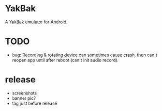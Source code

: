 YakBak
======

A YakBak emulator for Android.

# TODO
- bug: Recording & rotating device can sometimes cause crash, then can't
       reopen app until after reboot (can't init audio record).
# release
- screenshots
- banner pic?
- tag just before release
